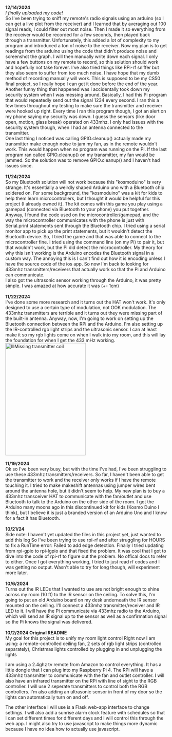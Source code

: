 **12/14/2024**  
_I finally uploaded my code!_  
So I've been trying to sniff my remote's radio signals using an arduino (so I can get a live plot from the receiver) and I learned that by averaging out 100 signal reads, I could filter out most noise. Then I made it so everything from the receiver would be recorded for a few seconds, then played back through a transmitter. Unfortunately, this added a lot of complexity to my program and introduced a ton of noise to the receiver. Now my plan is to get readings from the arduino using the code that didn't produce noise and screenshot the graph. I will then manually write down each signal. I only have a few buttons on my remote to record, so this solution should work and hopefully not take forever. I've also tried things like RPi-rf sniffer but they also seem to suffer from too much noise. I have hope that my dumb method of recording manually will work. This is supposed to be my CS50 final project, so I really hope I can get it done before the end of the year.  
Another funny thing that happened was I accidentally took down my security system when I was messing around. Basically, I had this Pi program that would repeatedly send out the signal 1234 every second. I ran this a few times throughout my testing to make sure the transmitter and receiver were hooked up right. Every time I ran this program though, I got an alert on my phone saying my security was down. I guess the sensors (like door open, motion, glass break) operated on 433mhz. I only had issues with the security system though, when I had an antenna connected to the transmitter.  
One last thing I noticed was calling GPIO.cleanup() actually made my transmitter make enough noise to jam my fan, as in the remote wouldn't work. This would happen when no program was running on the Pi. If the last program ran called GPIO.cleanup() on my transmitter, my fan would be jammed. So the solution was to remove GPIO.cleanup() and I haven't had issues since.
<br>
<br>
**11/24/2024**  
So my Bluetooth solution will not work because this "kosmoduino" is very strange. It's essentially a weirdly shaped Arduino uno with a Bluetooth chip soldered on. For some background, the "kosmoduino" was a kit for kids to help them learn microcontrollers, but I thought it would be helpful for this project (I already owned it). The kit comes with this game you play using a gamepad (connected via Bluetooth to your phone) you put together. Anyway, I found the code used on the microcontroller/gamepad, and the way the microcontroller communicates with the phone is just with Serial.print statements sent through the Bluetooth chip. I tried using a serial monitor app to pick up the print statements, but it wouldn't detect the Bluetooth device. So, I tried the game and that was able to connect to the microcontroller fine. I tried using the command line (on my Pi) to pair it, but that wouldn't work, but the Pi did detect the microcontroller. My theory for why this isn't working is the Arduino encodes the Bluetooth signal in a custom way. The annoying this is I can't find out how it is encoding unless I have the source code of the ios app. So now I'm back to looking for 433mhz transmitters/receivers that actually work so that the Pi and Arduino can communicate.  
I also got the ultrasonic sensor working through the Arduino, it was pretty simple. I was amazed at how accurate it was (+- 1cm)
<br>
<br>
**11/22/2024**  
I've done some more research and it turns out the HAT won't work. It's only designed to use a certain type of modulation, not OOK modulation. The 433mhz transmitters are terrible and it turns out they were missing part of the built-in antenna. Anyway, now, I'm going to work on setting up the Bluetooth connection between the RPi and the Arduino. I'm also setting up the IR-controlled rgb light strips and the ultrasonic sensor. I can at least make it so my rgb lights come on when I walk into my room, and this will lay the foundation for when I get the 433 mHz working.
<br>
<img src="https://m.media-amazon.com/images/I/71eWTMtqWxL.jpg" alt="lllMissing transmitter coil" width="250" height="350"/>
<br>
<br>
**11/19/2024**  
Ok so I've been very busy, but with the time I've had, I've been struggling to use these 433mhz transmitters/receivers. So far, I haven't been able to get the transmitter to work and the receiver only works if I have the remote touching it. I tried to make makeshift antennas using jumper wires bent around the antenna hole, but it didn't seem to help. My new plan is to buy a 433mhz transceiver HAT to communicate with the fan/outlet and use Bluetooth to talk to the Arduino on the other side of the room. I got the Arduino many moons ago in this discontinued kit for kids (Kosmo Duino I think), but I believe it is just a branded version of an Arduino Uno and I know for a fact it has Bluetooth.
<br>
<br>
**10/21/24**  
Side note: I haven't yet updated the files in this project yet, just wanted to add this log
So I've been trying to use rpi-rf and after struggling for HOURS to fix a RunTime error: Failed to add edge detection. Finally I tried updating from rpi-gpio to rpi-lgpio and that fixed the problem. It was cool that I got to dive into the code of rpi-rf to figure out the problem. No offical docs to refer to either. Once I got everything working, I tried to just read rf codes and I was getting no output. Wasn't able to try for long though, will experiment more later.
<br>
<br>
**10/6/2024**  
Turns out the IR LEDs that I wanted to use are not bright enough to shine across my room (10 ft) to the IR sensor on the ceiling. To solve this, I'm going to put an old Arduino board on my desk underneath the IR sensor mounted on the ceiling. I'll connect a 433mhz transmitter/receiver and IR LED to it. I will have the Pi communicate via 433mhz radio to the Arduino, which will send an IR signal up to the sensor as well as a confirmation signal so the Pi knows the signal was delivered.
<br>
<br>
**10/2/2024  Original README**  
My goal for this project is to unify my room light control
Right now I am using: a remote-controlled ceiling fan, 2 sets of rgb light strips (controlled separately), Christmas lights controlled by plugging in and unplugging the lights

I am using a 2.4ghz tv remote from Amazon to control everything. It has a little dongle that I can plug into my Raspberry Pi 4. The RPi will have a 433mhz transmitter to communicate with the fan and outlet controller. I will also have an infrared transmitter on the RPi with line of sight to the RGB controller. I will use 2 seperate transmitters to control both the RGB controllers. I'm also adding an ultrasonic sensor in front of my door so the lights can automatically turn on and off.

The other interface I will use is a Flask web-app interface to change settings. I will also add a sunrise alarm clock feature with schedules so that I can set different times for different days and I will control this through the web app. I might also try to use javascript to make things more dynamic because I have no idea how to actually use javascript.

